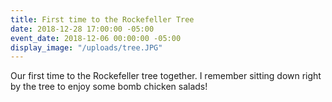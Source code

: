 ```yaml
---
title: First time to the Rockefeller Tree
date: 2018-12-28 17:00:00 -05:00
event_date: 2018-12-06 00:00:00 -05:00
display_image: "/uploads/tree.JPG"
---
```


Our first time to the Rockefeller tree together. I remember sitting down right by the tree to enjoy some bomb chicken salads! 